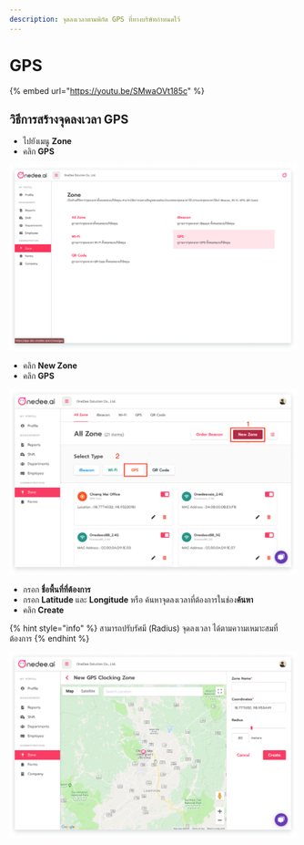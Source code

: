 ```yaml
---
description: จุดลงเวลาตามพิกัด GPS ที่ทางบริษัทกำหนดไว้
---
```


# GPS

{% embed url="https://youtu.be/SMwaOVt185c" %}



## วิธีการสร้างจุดลงเวลา GPS

* ไปยังเมนู **Zone**
* คลิก **GPS**

![](../../.gitbook/assets/app.onedee-12.1.png)

* คลิก **New Zone**
* คลิก **GPS**

![](../../.gitbook/assets/app.onedee-16-copy-3.png)

* กรอก **ชื่อพื้นที่ที่ต้องการ**
* กรอก **Latitude** และ **Longitude** หรือ ค้นหาจุดลงเวลาที่ต้องการในช่อง**ค้นหา**
* คลิก **Create**

{% hint style="info" %}
สามารถปรับรัศมี \(Radius\) จุดลงเวลา ได้ตามความเหมาะสมที่ต้องการ
{% endhint %}

![](../../.gitbook/assets/app.onedee-15.1.png)

